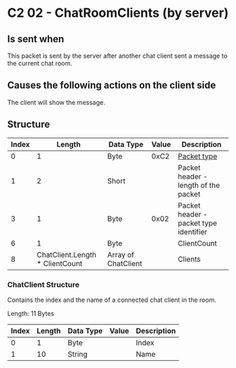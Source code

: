 # C2 02 - ChatRoomClients (by server)

## Is sent when

This packet is sent by the server after another chat client sent a message to the current chat room.

## Causes the following actions on the client side

The client will show the message.

## Structure

| Index | Length | Data Type | Value | Description |
|-------|--------|-----------|-------|-------------|
| 0 | 1 |   Byte   | 0xC2  | [Packet type](PacketTypes.md) |
| 1 | 2 |    Short   |      | Packet header - length of the packet |
| 3 | 1 |    Byte   | 0x02  | Packet header - packet type identifier |
| 6 | 1 | Byte |  | ClientCount |
| 8 | ChatClient.Length * ClientCount | Array of ChatClient |  | Clients |

### ChatClient Structure

Contains the index and the name of a connected chat client in the room.

Length: 11 Bytes

| Index | Length | Data Type | Value | Description |
|-------|--------|-----------|-------|-------------|
| 0 | 1 | Byte |  | Index |
| 1 | 10 | String |  | Name |